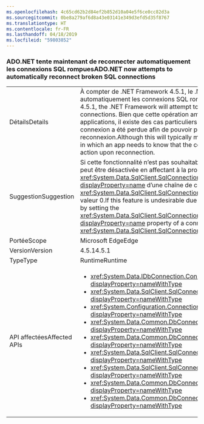 ```yaml
---
ms.openlocfilehash: 4c65cd62b2d84ef2b852d10a04e5f6ce0cc82d3a
ms.sourcegitcommit: 0be8a279af6d8a43e03141e349d3efd5d35f8767
ms.translationtype: HT
ms.contentlocale: fr-FR
ms.lasthandoff: 04/18/2019
ms.locfileid: "59803852"
---
```

### <a name="adonet-now-attempts-to-automatically-reconnect-broken-sql-connections"></a><span data-ttu-id="2414c-101">ADO.NET tente maintenant de reconnecter automatiquement les connexions SQL rompues</span><span class="sxs-lookup"><span data-stu-id="2414c-101">ADO.NET now attempts to automatically reconnect broken SQL connections</span></span>

|   |   |
|---|---|
|<span data-ttu-id="2414c-102">Détails</span><span class="sxs-lookup"><span data-stu-id="2414c-102">Details</span></span>|<span data-ttu-id="2414c-103">À compter de .NET Framework 4.5.1, le .NET Framework tente de reconnecter automatiquement les connexions SQL rompues.</span><span class="sxs-lookup"><span data-stu-id="2414c-103">Beginning in the .NET Framework 4.5.1, the .NET Framework will attempt to automatically reconnect broken SQL connections.</span></span> <span data-ttu-id="2414c-104">Bien que cette opération améliore généralement la fiabilité des applications, il existe des cas particuliers où une application doit savoir que la connexion a été perdue afin de pouvoir prendre des mesures lors de la reconnexion.</span><span class="sxs-lookup"><span data-stu-id="2414c-104">Although this will typically make apps more reliable, there are edge cases in which an app needs to know that the connection was lost so that it can take some action upon reconnection.</span></span>|
|<span data-ttu-id="2414c-105">Suggestion</span><span class="sxs-lookup"><span data-stu-id="2414c-105">Suggestion</span></span>|<span data-ttu-id="2414c-106">Si cette fonctionnalité n’est pas souhaitable pour des raisons de compatibilité, elle peut être désactivée en affectant à la propriété <xref:System.Data.SqlClient.SqlConnectionStringBuilder.ConnectRetryCount?displayProperty=name> d’une chaîne de connexion (ou <xref:System.Data.SqlClient.SqlConnectionStringBuilder?displayProperty=name>) la valeur 0.</span><span class="sxs-lookup"><span data-stu-id="2414c-106">If this feature is undesirable due to compatibility concerns, it can be disabled by setting the <xref:System.Data.SqlClient.SqlConnectionStringBuilder.ConnectRetryCount?displayProperty=name> property of a connection string (or <xref:System.Data.SqlClient.SqlConnectionStringBuilder?displayProperty=name>) to 0.</span></span>|
|<span data-ttu-id="2414c-107">Portée</span><span class="sxs-lookup"><span data-stu-id="2414c-107">Scope</span></span>|<span data-ttu-id="2414c-108">Microsoft Edge</span><span class="sxs-lookup"><span data-stu-id="2414c-108">Edge</span></span>|
|<span data-ttu-id="2414c-109">Version</span><span class="sxs-lookup"><span data-stu-id="2414c-109">Version</span></span>|<span data-ttu-id="2414c-110">4.5.1</span><span class="sxs-lookup"><span data-stu-id="2414c-110">4.5.1</span></span>|
|<span data-ttu-id="2414c-111">Type</span><span class="sxs-lookup"><span data-stu-id="2414c-111">Type</span></span>|<span data-ttu-id="2414c-112">Runtime</span><span class="sxs-lookup"><span data-stu-id="2414c-112">Runtime</span></span>|
|<span data-ttu-id="2414c-113">API affectées</span><span class="sxs-lookup"><span data-stu-id="2414c-113">Affected APIs</span></span>|<ul><li><xref:System.Data.IDbConnection.ConnectionString?displayProperty=nameWithType></li><li><xref:System.Data.SqlClient.SqlConnection.ConnectionString?displayProperty=nameWithType></li><li><xref:System.Configuration.ConnectionStringSettings.ConnectionString?displayProperty=nameWithType></li><li><xref:System.Data.Common.DbConnection.ConnectionString?displayProperty=nameWithType></li><li><xref:System.Data.Common.DbConnectionStringBuilder.ConnectionString?displayProperty=nameWithType></li><li><xref:System.Data.SqlClient.SqlConnectionStringBuilder.%23ctor?displayProperty=nameWithType></li><li><xref:System.Data.SqlClient.SqlConnectionStringBuilder.%23ctor(System.String)?displayProperty=nameWithType></li><li><xref:System.Data.Common.DbConnectionStringBuilder.%23ctor?displayProperty=nameWithType></li><li><xref:System.Data.Common.DbConnectionStringBuilder.%23ctor(System.Boolean)?displayProperty=nameWithType></li></ul>|
